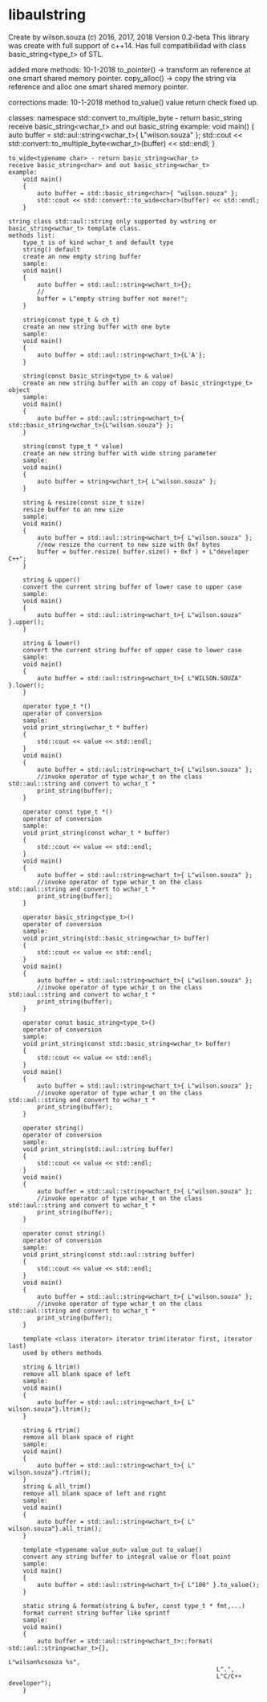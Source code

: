 # libaulstring
Create by wilson.souza (c) 2016, 2017, 2018
Version 0.2-beta
This library was create with full support of c++14.
Has full compatibilidad with class basic_string<type_t> of STL.

added more methods: 10-1-2018
to_pointer() -> transform an reference at one smart shared memory pointer.
copy_alloc() -> copy the string via reference and alloc one smart shared memory pointer.

corrections made: 10-1-2018
method to_value<T>() value return check fixed up.

classes: namespace std::convert
	to_multiple_byte<typename wchar_t> - return basic_string<char>
	receive basic_string<wchar_t> and out basic_string<char>
	example:
		void main()
		{
			auto buffer = std::aul::string<wchar_t>{ L"wilson.souza" };
			std::cout << std::convert::to_multiple_byte<wchar_t>(buffer) << std::endl;
		}

	to_wide<typename char> - return basic_string<wchar_t>
	receive basic_string<char> and out basic_string<wchar_t>
	example:
		void main()
		{
			auto buffer = std::basic_string<char>{ "wilson.souza" };
			std::cout << std::convert::to_wide<char>(buffer) << std::endl;
		}

	string class std::aul::string only supported by wstring or basic_string<wchar_t> template class. 
	methods list:
		type_t is of kind wchar_t and default type
		string() default
		create an new empty string buffer
		sample:
		void main()
		{
			auto buffer = std::aul::string<wchart_t>{};
			//
			buffer = L"empty string buffer not more!";
		}

		string(const type_t & ch_t) 
		create an new string buffer with one byte
		sample:
		void main()
		{
			auto buffer = std::aul::string<wchart_t>{L'A'};
		}

		string(const basic_string<type_t> & value)
		create an new string buffer with an copy of basic_string<type_t> object
		sample:
		void main()
		{
			auto buffer = std::aul::string<wchart_t>{ std::basic_string<wchar_t>{L"wilson.souza"} };
		}

		string(const type_t * value)
		create an new string buffer with wide string parameter
		sample:
		void main()
		{
			auto buffer = string<wchart_t>{ L"wilson.souza" };
		}

		string & resize(const size_t size)
		resize buffer to an new size
		sample:
		void main()
		{
			auto buffer = std::aul::string<wchart_t>{ L"wilson.souza" };
			//now resize the current to new size with 0xf bytes
			buffer = buffer.resize( buffer.size() + 0xf ) + L"developer C++";
		}

		string & upper()
		convert the current string buffer of lower case to upper case
		sample:
		void main()
		{
			auto buffer = std::aul::string<wchart_t>{ L"wilson.souza" }.upper();
		}

		string & lower()
		convert the current string buffer of upper case to lower case
		sample:
		void main()
		{
			auto buffer = std::aul::string<wchart_t>{ L"WILSON.SOUZA" }.lower();
		}

		operator type_t *()
		operator of conversion
		sample:
		void print_string(wchar_t * buffer)
		{
			std::cout << value << std::endl;
		}
		void main()
		{
			auto buffer = std::aul::string<wchart_t>{ L"wilson.souza" };
			//invoke operator of type wchar_t on the class std::aul::string and convert to wchar_t *
			print_string(buffer);
		}

		operator const type_t *()
		operator of conversion
		sample:
		void print_string(const wchar_t * buffer)
		{
			std::cout << value << std::endl;
		}
		void main()
		{
			auto buffer = std::aul::string<wchart_t>{ L"wilson.souza" };
			//invoke operator of type wchar_t on the class std::aul::string and convert to wchar_t *
			print_string(buffer);
		}

		operator basic_string<type_t>()
		operator of conversion
		sample:
		void print_string(std::basic_string<wchar_t> buffer)
		{
			std::cout << value << std::endl;
		}
		void main()
		{
			auto buffer = std::aul::string<wchart_t>{ L"wilson.souza" };
			//invoke operator of type wchar_t on the class std::aul::string and convert to wchar_t *
			print_string(buffer);
		}

		operator const basic_string<type_t>()
		operator of conversion
		sample:
		void print_string(const std::basic_string<wchar_t> buffer)
		{
			std::cout << value << std::endl;
		}
		void main()
		{
			auto buffer = std::aul::string<wchart_t>{ L"wilson.souza" };
			//invoke operator of type wchar_t on the class std::aul::string and convert to wchar_t *
			print_string(buffer);
		}

		operator string()
		operator of conversion
		sample:
		void print_string(std::aul::string buffer)
		{
			std::cout << value << std::endl;
		}
		void main()
		{
			auto buffer = std::aul::string<wchart_t>{ L"wilson.souza" };
			//invoke operator of type wchar_t on the class std::aul::string and convert to wchar_t *
			print_string(buffer);
		}

		operator const string()
		operator of conversion
		sample:
		void print_string(const std::aul::string buffer)
		{
			std::cout << value << std::endl;
		}
		void main()
		{
			auto buffer = std::aul::string<wchart_t>{ L"wilson.souza" };
			//invoke operator of type wchar_t on the class std::aul::string and convert to wchar_t *
			print_string(buffer);
		}

		template <class iterator> iterator trim(iterator first, iterator last)
		used by others methods

		string & ltrim()
		remove all blank space of left 
		sample:
		void main()
		{
			auto buffer = std::aul::string<wchart_t>{ L"           wilson.souza"}.ltrim();
		}

		string & rtrim()
		remove all blank space of right 
		sample:
		void main()
		{
			auto buffer = std::aul::string<wchart_t>{ L"           wilson.souza"}.rtrim();
		}
		string & all_trim()
		remove all blank space of left and right 
		sample:
		void main()
		{
			auto buffer = std::aul::string<wchart_t>{ L"           wilson.souza"}.all_trim();
		}

		template <typename value_out> value_out to_value()
		convert any string buffer to integral value or float point
		sample:
		void main()
		{
			auto buffer = std::aul::string<wchart_t>{ L"100" }.to_value();
		}

		static string & format(string & bufer, const type_t * fmt,...)
		format current string buffer like sprintf
		sample:
		void main()
		{
			auto buffer = std::aul::string<wchart_t>::format( std::aul::string<wchar_t>{}, 
			                                                  L"wilson%csouza %s", 
															  L".", 
															  L"C/C++ developer");
		}

